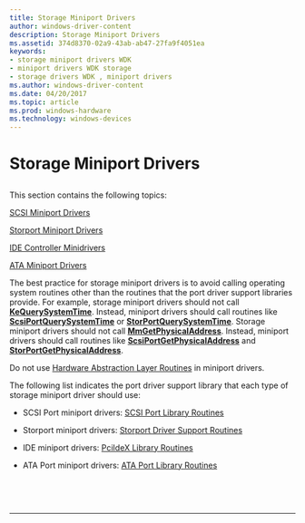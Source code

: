 ```yaml
---
title: Storage Miniport Drivers
author: windows-driver-content
description: Storage Miniport Drivers
ms.assetid: 374d8370-02a9-43ab-ab47-27fa9f4051ea
keywords:
- storage miniport drivers WDK
- miniport drivers WDK storage
- storage drivers WDK , miniport drivers
ms.author: windows-driver-content
ms.date: 04/20/2017
ms.topic: article
ms.prod: windows-hardware
ms.technology: windows-devices
---
```


# Storage Miniport Drivers


## <span id="ddk_storage_miniport_drivers_kg"></span><span id="DDK_STORAGE_MINIPORT_DRIVERS_KG"></span>


This section contains the following topics:

[SCSI Miniport Drivers](scsi-miniport-drivers.md)

[Storport Miniport Drivers](storport-miniport-drivers.md)

[IDE Controller Minidrivers](ide-controller-minidrivers.md)

[ATA Miniport Drivers](ata-miniport-drivers.md)

The best practice for storage miniport drivers is to avoid calling operating system routines other than the routines that the port driver support libraries provide. For example, storage miniport drivers should not call [**KeQuerySystemTime**](https://msdn.microsoft.com/library/windows/hardware/ff553068). Instead, miniport drivers should call routines like [**ScsiPortQuerySystemTime**](https://msdn.microsoft.com/library/windows/hardware/ff564708) or [**StorPortQuerySystemTime**](https://msdn.microsoft.com/library/windows/hardware/ff567465). Storage miniport drivers should not call [**MmGetPhysicalAddress**](https://msdn.microsoft.com/library/windows/hardware/ff554547). Instead, miniport drivers should call routines like [**ScsiPortGetPhysicalAddress**](https://msdn.microsoft.com/library/windows/hardware/ff564636) and [**StorPortGetPhysicalAddress**](https://msdn.microsoft.com/library/windows/hardware/ff567095).

Do not use [Hardware Abstraction Layer Routines](https://msdn.microsoft.com/library/windows/hardware/ff546644) in miniport drivers.

The following list indicates the port driver support library that each type of storage miniport driver should use:

-   SCSI Port miniport drivers: [SCSI Port Library Routines](https://msdn.microsoft.com/library/windows/hardware/ff565375)

-   Storport miniport drivers: [Storport Driver Support Routines](https://msdn.microsoft.com/library/windows/hardware/ff567548)

-   IDE miniport drivers: [PciIdeX Library Routines](https://msdn.microsoft.com/library/windows/hardware/ff563803)

-   ATA Port miniport drivers: [ATA Port Library Routines](https://msdn.microsoft.com/library/windows/hardware/ff551343)

 

 


--------------------


